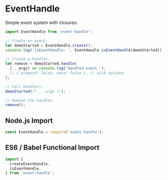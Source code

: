 # EventHandle

Simple event system with closures.

```js
import EventHandle from 'event-handle';

// Create an event.
let demoStarted = EventHandle.create();
console.log('isEventHandle: ', EventHandle.isEventHandle(demoStarted));

// Create a handler.
let remove = demoStarted.handle(
  (...args) => console.log('Handled event.'), 
  // { prepend: false, once: false }, // with options
);

// Call handlers.
demoStarted(/* ...args */);

// Remove the handler.
remove();
```

## Node.js Import

```js
const EventHandle = require('event-handle');
```

## ES6 / Babel Functional Import

```js
import {
  createEventHandle,
  isEventHandle,
} from 'event-handle';
```
